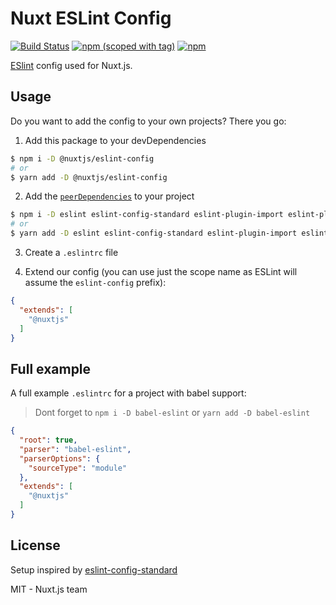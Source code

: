 # Nuxt ESLint Config

[![Build Status](https://flat.badgen.net/circleci/github/nuxt/eslint-config)](https://circleci.com/gh/nuxt/eslint-config)
[![npm (scoped with tag)](https://flat.badgen.net/npm/v/@nuxtjs/eslint-config)](https://npmjs.com/package/@nuxtjs/eslint-config)
[![npm](https://flat.badgen.net/npm/dt/@nuxtjs/eslint-config)](https://npmjs.com/package/@nuxtjs/eslint-config)

[ESlint](https://eslint.org/) config used for Nuxt.js.

## Usage

Do you want to add the config to your own projects? There you go:

1. Add this package to your devDependencies

```bash
$ npm i -D @nuxtjs/eslint-config
# or
$ yarn add -D @nuxtjs/eslint-config
```

2. Add the [`peerDependencies`](./package.json) to your project

```bash
$ npm i -D eslint eslint-config-standard eslint-plugin-import eslint-plugin-jest eslint-plugin-node eslint-plugin-promise eslint-plugin-standard eslint-plugin-vue
# or
$ yarn add -D eslint eslint-config-standard eslint-plugin-import eslint-plugin-jest eslint-plugin-node eslint-plugin-promise eslint-plugin-standard eslint-plugin-vue
```

3. Create a `.eslintrc` file

4. Extend our config (you can use just the scope name as ESLint will assume the `eslint-config` prefix):

```json
{
  "extends": [
    "@nuxtjs"
  ]
}
```

## Full example

A full example `.eslintrc` for a project with babel support:
> Dont forget to `npm i -D babel-eslint` or `yarn add -D babel-eslint`

```json
{
  "root": true,
  "parser": "babel-eslint",
  "parserOptions": {
    "sourceType": "module"
  },
  "extends": [
    "@nuxtjs"
  ]
}
```

## License

Setup inspired by [eslint-config-standard](https://github.com/standard/eslint-config-standard)

MIT - Nuxt.js team

